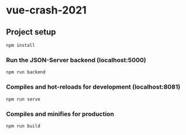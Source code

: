 # vue-crash-2021


## Project setup
```
npm install
```

### Run the JSON-Server backend (localhost:5000)
```
npm run backend
```
### Compiles and hot-reloads for development (localhost:8081)
```
npm run serve
```

### Compiles and minifies for production
```
npm run build
```
